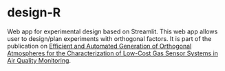 # design-R
Web app for experimental design based on Streamlit. This web app allows user to design/plan experiments with orthogonal factors. It is part of the publication on [Efficient and Automated Generation of Orthogonal Atmospheres for the Characterization of Low-Cost Gas Sensor Systems in Air Quality Monitoring](https://ieeexplore.ieee.org/abstract/document/9856703).
